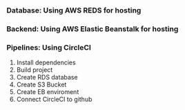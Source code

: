 ### Database: Using AWS REDS for hosting
### Backend: Using AWS Elastic Beanstalk for hosting
### Pipelines: Using CircleCI

1. Install dependencies
1. Build project
1. Create RDS database
1. Create S3 Bucket
1. Create EB enviroment
1. Connect CircleCI to github